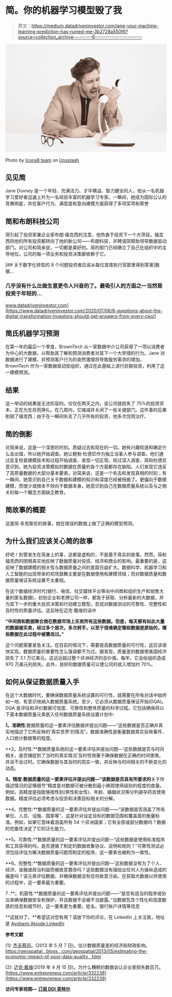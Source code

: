 # 简。你的机器学习模型毁了我

> 原文：<https://medium.datadriveninvestor.com/jane-your-machine-learning-prediction-has-ruined-me-3b2728a550f6?source=collection_archive---------6----------------------->

![](img/d490a51c14e802b638d9c3515736e341.png)

Photo by [Icons8 team](https://unsplash.com/@icons8?utm_source=medium&utm_medium=referral) on [Unsplash](https://unsplash.com?utm_source=medium&utm_medium=referral)

## 见见简

Jane Doxney 是一个年轻、充满活力、才华横溢、智力健全的人，他从一名机器学习爱好者迅速上升为一名经验丰富的机器学习专家。一瞬间，她成为国际公认的竞赛明星，并在客户行为、满意度和意向建模方面获得了多项奖项和荣誉

## 简和布朗科技公司

简引起了投资家兼企业家布朗·福克西的注意，他热衷于投资下一个大项目。福克西将他的所有投资都转向了他的新公司——布朗科技，并聘请简帮助领导数据驱动部门。对公司和简来说，一切都是美好的。简的部门已经确立了自己在组织中的主导地位。公司的每一项业务和投资决策都依赖于它。

[](https://www.datadriveninvestor.com/2020/07/06/8-questions-about-the-digital-transformation-investors-should-get-answers-from-every-ceo/) [## 关于数字化转型的 8 个问题投资者应该从每位首席执行官那里得到答案|数据…

### 几乎没有什么比做生意更令人兴奋的了。最吸引人的方面之一当然是投资于年轻的…

www.datadriveninvestor.com](https://www.datadriveninvestor.com/2020/07/06/8-questions-about-the-digital-transformation-investors-should-get-answers-from-every-ceo/) 

## 简氏机器学习预测

在第一年的最后一个季度，BrownTech 从一家数据中介公司获得了一项以消费者为中心的大数据，以帮助其了解和预测消费者对其下一个大举措的行为。Jane 对数据进行了建模，并预测客户行为的突然激增将导致服务需求的增加。BrownTech 作为一家数据驱动型组织，通过在此基础上进行巨额投资，利用了这一建模预测。

## 结果

这一举动的结果是无法形容的。仅仅在两天之内，该公司就损失了 75%的投资资本，正在为生存而挣扎。在几周内，它缩减并关闭了一些关键部门。这件事的后果削弱了福克西；由于在一瞬间失去了几乎所有的投资，他多次住院治疗。

## 简的倒影

对简来说，这是一个深思的时刻。质疑过去和现在的一切。她有兴趣知道和确定什么会出错，所以她开始调查。她让鲍勃·杜德尼作为独立当事人参与调查。他们通过反复检查建模技术和过程开始调查，发现一切正常。经过深入调查，简和杜德尼意识到，她为投资决策模拟的数据在质量的各个方面都存在缺陷。人们发现它违反了高质量数据的大部分基本要素。对简来说，这是一个失去和发现真相的时刻；有一瞬间，她意识到自己关于数据和建模的知识和深度已经被扭曲了。更偏向于数据建模，而很少或根本不倾向于数据本身。她意识到自己在数据质量系统以及与之相关的每一个概念方面缺乏教育。

## 简故事的概要

这是简·多克斯尼的故事，她在错误的数据上做了正确的模型预测。

## 为什么我们应该关心简的故事

好吧！别管发生在简身上的事，这都是虚构的，不是基于真实的故事。然而，简和福克西的困境真实地反映了数据质量对投资、经济和商业的影响。最重要的是，这反映了数据建模的相关性与数据质量之间的差距日益扩大。数据科学、机器学习和人工智能的出现带来的欢欣鼓舞主要是在数据使用和建模领域；而对数据质量和数据质量保证系统设置不太重视。

在这个数据经济时代(银行、电信、社交媒体平台等向中间商和组织生产和销售大量的匿名数据)，初创企业和老牌公司一样，都急于获取、分析最新的大数据，并为其下一步的重大投资决策和行动建立模型。忽视对数据测试的可靠性、完整性和及时性的质量评估。这反映在迈克·戴维的话中

**“中间商和数据聚合商在数据市场上买卖所有这些数据。但是，每天都有如此大量的数据被买卖，经过多个层次，多次转手，以至于很难确定哪些数据是原始的，哪些数据在此过程中被篡改过。”**

这个问题需要紧急关注。在目前的情况下，需要提高数据质量的可行性，这应该很快实现。数据质量的重要性怎么强调都不为过。据发现，质量差的数据使美国经济损失了 3.1 万亿美元，这远远超过整个非洲经济的总价值。每年，它会给组织造成 970 万美元的损失。此外，良好的数据质量可以使公司的收入增加约 70%。

## 如何从保证数据质量入手

在这个大数据时代，要确保数据质量系统设置的可行性，就需要在所有对话中始终如一地、有意识地纳入数据质量系统。至少，它必须从数据质量保证开始(DQA)。DQA 是评估和评价数据可信度、可靠性和整体质量的科学过程。它包括确保将以下基本数据质量元素嵌入任何数据质量系统设置计划中:

**1。准确性**:数据质量的这一要素评估数据并提出问题——“这些数据是否正确并真实地描述了它所反映的‘真实世界’的情况”。数据准确性是衡量数据真实反映事件、人口统计数据等的程度。

**2。及时性:**数据质量系统的这一要素评估并提出问题—‘这些数据是否与时间相关，是否捕捉到了当时的真实情况’及时性侧重于确保数据在正确的时间使用，并且不会过时。它确保数据与其及时的现实一致，并反映与时间相关的不断变化的动态。

**3。精度:**数据质量的这一要素评估并提出问题—“该数据是否具有**所要求的**关于所描述情况的足够细节”精度是对数据可被分散到最小微观使用级别的程度的度量。例如，高精度是指能够按性别(男性和女性)、年龄、婚姻状况等分列避孕药具使用数据。精度评估必须考虑与投资和决策目标相关的分解。

**4。完整性:**数据质量的这一要素评估并提出问题——“该数据是否涵盖了所有单位、人员、设施、国家等”，这是针对设定目标的数据范围和覆盖面的衡量标准。例如，如果它意味着涵盖所有 54 个非洲国家；它有全部或部分数据吗？数据的完备性决定了它的泛化能力。

**5。可靠性:**数据质量的这一要素评估并提出问题—“这些数据是使用标准程序和工具获得的吗，是否遵循了制定的数据收集协议、说明和规则？”可靠性测试必须包括评估为解决数据质量问题而制定的程序。这一要素也被称为一致性。

**6。完整性:**数据质量的这一要素评估并提出问题—‘这些数据没有为了个人、经济、金融或政治利益而被故意篡改吗？这些数据没有描绘出任何人为操纵造成的偏差吗？该元素评估数据，并确保数据没有任何故意污染。在获取大数据以供使用的过程中，这一要素最为重要。

7 .**。机密性:**数据质量的这一要素评估并提出问题——“是否有适当的程序或协议来确保数据安全和保护，并且数据不会被不当披露。”当数据包含个性化和高度敏感的信息和细节时，这一要素更为重要。姓名、银行账户详情等信息

**这就对了。**希望这对您有用？请放下你的评论，在 LinkedIn 上关注我，地址是 [Ayobami Akiode LinkedIn](https://www.linkedin.com/in/ayobami-akiode-38528839/)

**参考文献**

[1]: [杰夫蔡司](https://medium.com/u/c4449fd37425?source=post_page-----3b2728a550f6--------------------------------)。(2013 年 5 月 7 日)。估计数据质量差的经济和财政影响。[https://geospatial . blogs . com/geospatial/2013/05/estimating-the-economic-impact-of-poor-data-quality . html](https://geospatial.blogs.com/geospatial/2013/05/estimating-the-economic-impact-of-poor-data-quality.html)

[2]: [迈克·戴维](https://medium.com/u/c83d37b0c3d6?source=post_page-----3b2728a550f6--------------------------------)(2019 年 4 月 15 日)。为什么糟糕的数据会让企业家损失数百万。[https://www.entrepreneur.com/article/332238](https://www.entrepreneur.com/article/332238)

**访问专家视图—** [**订阅 DDI 英特尔**](https://datadriveninvestor.com/ddi-intel)